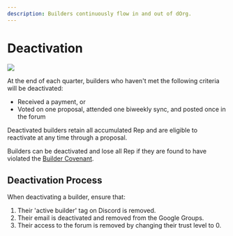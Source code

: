 ```yaml
---
description: Builders continuously flow in and out of dOrg.
---
```


# Deactivation

![](https://media2.giphy.com/media/TrOMR6REnWN1u/giphy.gif?cid=ecf05e475olmysndp9wciiouoodkrlec1hne62jdz46l16yp&rid=giphy.gif&ct=g)

At the end of each quarter, builders who haven't met the following criteria will be deactivated:

* Received a payment, or
* Voted on one proposal, attended one biweekly sync, and posted once in the forum

Deactivated builders retain all accumulated Rep and are eligible to reactivate at any time through a proposal.

Builders can be deactivated and lose all Rep if they are found to have violated the [Builder Covenant](covenant.md).

## Deactivation Process

When deactivating a builder, ensure that:  
  
1. Their 'active builder' tag on Discord is removed.  
2. Their email is deactivated and removed from the Google Groups.  
3. Their access to the forum is removed by changing their trust level to 0.


